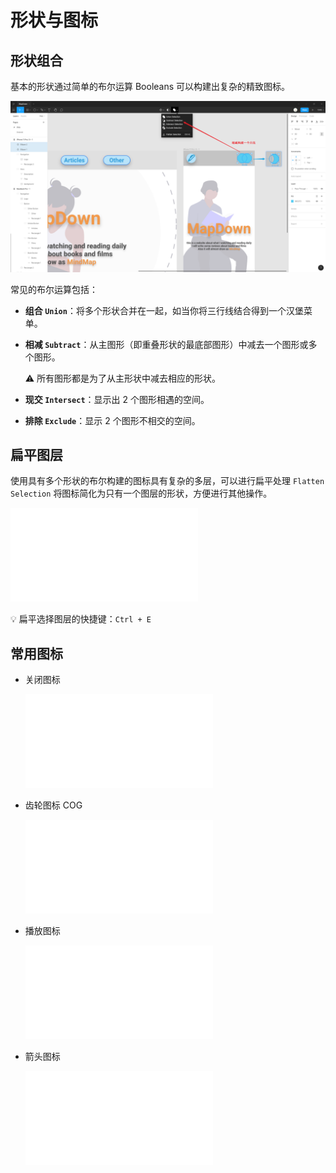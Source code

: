 # 形状与图标

## 形状组合

基本的形状通过简单的布尔运算 Booleans 可以构建出复杂的精致图标。


![相减](./images/substract-shape.png)


常见的布尔运算包括：

* **组合 `Union`**：将多个形状合并在一起，如当你将三行线结合得到一个汉堡菜单。

* **相减 `Subtract`**：从主图形（即重叠形状的最底部图形）中减去一个图形或多个图形。

  :warning: 所有图形都是为了从主形状中减去相应的形状。

* **现交 `Intersect`**：显示出 2 个图形相遇的空间。
* **排除 `Exclude`**：显示 2 个图形不相交的空间。



## 扁平图层

使用具有多个形状的布尔构建的图标具有复杂的多层，可以进行扁平处理 `Flatten Selection` 将图标简化为只有一个图层的形状，方便进行其他操作。


<div class='video-wrapper'>
<iframe src="//player.bilibili.com/player.html?aid=94259627&bvid=BV1sE411p7br&cid=162048824&page=20&high_quality=1&danmaku=0" scrolling="no" border="0" frameborder="no" framespacing="0" allowfullscreen="true"></iframe>
</div>


:bulb: 扁平选择图层的快捷键：`Ctrl + E`



## 常用图标

* 关闭图标


  <div class='video-wrapper'>
  <iframe src="//player.bilibili.com/player.html?aid=94259627&bvid=BV1sE411p7br&cid=162048858&page=21&high_quality=1&danmaku=0" scrolling="no" border="0" frameborder="no" framespacing="0" allowfullscreen="true"></iframe>
  </div>


* 齿轮图标 COG


  <div class='video-wrapper'>
  <iframe src="//player.bilibili.com/player.html?aid=94259627&bvid=BV1sE411p7br&cid=162048880&page=22&high_quality=1&danmaku=0" scrolling="no" border="0" frameborder="no" framespacing="0" allowfullscreen="true"></iframe>
  </div>


* 播放图标


  <div class='video-wrapper'>
  <iframe src="//player.bilibili.com/player.html?aid=94259627&bvid=BV1sE411p7br&cid=162048913&page=23&high_quality=1&danmaku=0" scrolling="no" border="0" frameborder="no" framespacing="0" allowfullscreen="true"></iframe>
  </div>


* 箭头图标


  <div class='video-wrapper'>
  <iframe src="//player.bilibili.com/player.html?aid=94259627&bvid=BV1sE411p7br&cid=162048920&page=24&high_quality=1&danmaku=0" scrolling="no" border="0" frameborder="no" framespacing="0" allowfullscreen="true"></iframe>
  </div>
